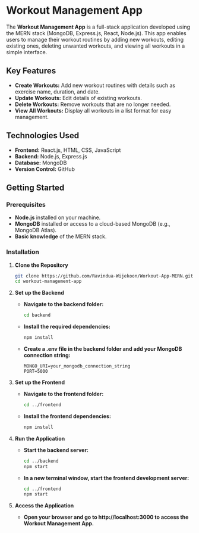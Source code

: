 # Workout Management App

The **Workout Management App** is a full-stack application developed using the MERN stack (MongoDB, Express.js, React, Node.js). This app enables users to manage their workout routines by adding new workouts, editing existing ones, deleting unwanted workouts, and viewing all workouts in a simple interface.

## Key Features

- **Create Workouts:** Add new workout routines with details such as exercise name, duration, and date.
- **Update Workouts:** Edit details of existing workouts.
- **Delete Workouts:** Remove workouts that are no longer needed.
- **View All Workouts:** Display all workouts in a list format for easy management.

## Technologies Used

- **Frontend:** React.js, HTML, CSS, JavaScript
- **Backend:** Node.js, Express.js
- **Database:** MongoDB
- **Version Control:** GitHub

## Getting Started

### Prerequisites

- **Node.js** installed on your machine.
- **MongoDB** installed or access to a cloud-based MongoDB (e.g., MongoDB Atlas).
- **Basic knowledge** of the MERN stack.

### Installation

1. **Clone the Repository**
   ```bash
   git clone https://github.com/Ravindua-Wijekoon/Workout-App-MERN.git
   cd workout-management-app

2. **Set up the Backend**
    - **Navigate to the backend folder:**

      ```bash
      cd backend

    - **Install the required dependencies:**
      ```bash
      npm install
    - **Create a .env file in the backend folder and add your MongoDB connection string:**
      ```env
      MONGO_URI=your_mongodb_connection_string
      PORT=5000
3. **Set up the Frontend**

    - **Navigate to the frontend folder:**
      ```bash
      cd ../frontend
    - **Install the frontend dependencies:**
      ```bash
      npm install
4. **Run the Application**

    - **Start the backend server:**
      ```bash
      cd ../backend
      npm start
    - **In a new terminal window, start the frontend development server:**
      ```bash
      cd ../frontend
      npm start
5. **Access the Application**

   - **Open your browser and go to http://localhost:3000 to access the Workout Management App.**
